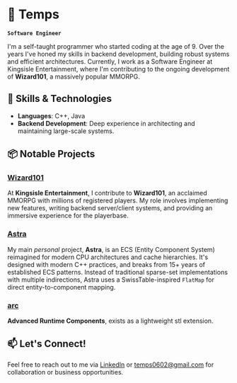 # 🚀 Temps

**`Software Engineer`**

I'm a self-taught programmer who started coding at the age of 9. Over the years I've honed my skills in backend development, building robust systems and efficient architectures. Currently, I work as a Software Engineer at Kingsisle Entertainment, where I'm contributing to the ongoing development of **Wizard101**, a massively popular MMORPG.

## 🔧 Skills & Technologies
- **Languages**: C++, Java
- **Backend Development**: Deep experience in architecting and maintaining large-scale systems.

## 📦 Notable Projects
### [**Wizard101**](https://www.wizard101.com/game)
At **Kingsisle Entertainment**, I contribute to **Wizard101**, an acclaimed MMORPG with millions of registered players. My role involves implementing new features, writing backend server/client systems, and providing an immersive experience for the playerbase.

### [**Astra**](https://github.com/T3mps/Astra)
My main _personal_ project, **Astra**, is an ECS (Entity Component System) reimagined for modern CPU architectures and cache hierarchies. It's designed with modern C++ practices, and breaks from 15+ years of established ECS patterns. Instead of traditional sparse-set implementations with multiple indirections, Astra uses a SwissTable-inspired `FlatMap` for direct entity-to-component mapping.

### [**arc**](https://github.com/T3mps/arc)
**Advanced Runtime Components**, exists as a lightweight stl extension. 

## 📫 Let's Connect!
Feel free to reach out to me via [LinkedIn](www.linkedin.com/in/ethan-temprovich-631a34228) or [temps0602@gmail.com]() for collaboration or business opportunities.
